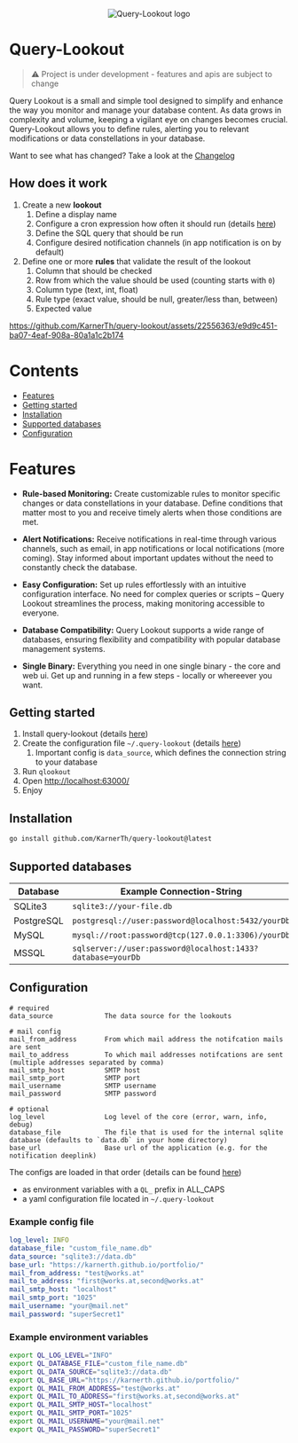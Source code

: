 <p align="center">
  <img src="https://github.com/KarnerTh/query-lookout/assets/22556363/1057ff28-c90e-4013-b09a-9a03f86a5860" alt="Query-Lookout logo"/>
</p>

# Query-Lookout
> ⚠️ Project is under development - features and apis are subject to change

Query Lookout is a small and simple tool designed to simplify and enhance
the way you monitor and manage your database content. As data grows in
complexity and volume, keeping a vigilant eye on changes becomes crucial.
Query-Lookout allows you to define rules, alerting you to relevant
modifications or data constellations in your database.


Want to see what has changed? Take a look at
the [Changelog](https://github.com/KarnerTh/query-lookout/blob/main/CHANGELOG.md)

## How does it work 
1. Create a new **lookout**
    1. Define a display name
    1. Configure a cron expression how often it should run (details [here](https://github.com/robfig/cron#background---cron-spec-format))
    1. Define the SQL query that should be run
    1. Configure desired notification channels (in app notification is on by default)
1. Define one or more **rules** that validate the result of the lookout
    1. Column that should be checked
    1. Row from which the value should be used (counting starts with `0`)
    1. Column type (text, int, float)
    1. Rule type (exact value, should be null, greater/less than, between)
    1. Expected value


https://github.com/KarnerTh/query-lookout/assets/22556363/e9d9c451-ba07-4eaf-908a-80a1a1c2b174



# Contents
<ul>
  <li><a href="#features">Features</a></li>
  <li><a href="#getting-started">Getting started</a></li>
  <li><a href="#installation">Installation</a></li>
  <li><a href="#supported-databases">Supported databases</a></li>
  <li><a href="#configuration">Configuration</a></li>
</ul>

# Features
- **Rule-based Monitoring:**
Create customizable rules to monitor specific changes or data constellations
in your database. Define conditions that matter most to you and receive
timely alerts when those conditions are met.

- **Alert Notifications:**
Receive notifications in real-time through various channels, such as email,
in app notifications or local notifications (more coming). Stay informed
about important updates without the need to constantly check the database.

- **Easy Configuration:**
Set up rules effortlessly with an intuitive configuration interface.
No need for complex queries or scripts – Query Lookout streamlines the
process, making monitoring accessible to everyone.

- **Database Compatibility:**
Query Lookout supports a wide range of databases, ensuring flexibility and
compatibility with popular database management systems.

- **Single Binary:**
Everything you need in one single binary - the core and web ui.
Get up and running in a few steps - locally or whereever you want.

## Getting started
1. Install query-lookout (details [here](#installation))
1. Create the configuration file `~/.query-lookout` (details [here](#configuration))
    1. Important config is `data_source`, which defines the connection string
    to your database
1. Run `qlookout`
1. Open [http://localhost:63000/](http://localhost:63000/)
1. Enjoy

## Installation
```sh
go install github.com/KarnerTh/query-lookout@latest
```


## Supported databases
| Database   | Example Connection-String                                  |
| ---------- | ---------------------------------------------------------- |
| SQLite3    | `sqlite3://your-file.db`                                   |
| PostgreSQL | `postgresql://user:password@localhost:5432/yourDb`         |
| MySQL      | `mysql://root:password@tcp(127.0.0.1:3306)/yourDb`         |
| MSSQL      | `sqlserver://user:password@localhost:1433?database=yourDb` |

## Configuration
```
# required
data_source             The data source for the lookouts

# mail config
mail_from_address       From which mail address the notifcation mails are sent
mail_to_address         To which mail addresses notifcations are sent (multiple addresses separated by comma)
mail_smtp_host          SMTP host
mail_smtp_port          SMTP port
mail_username           SMTP username
mail_password           SMTP password

# optional
log_level               Log level of the core (error, warn, info, debug)
database_file           The file that is used for the internal sqlite database (defaults to `data.db` in your home directory)
base_url                Base url of the application (e.g. for the notification deeplink)
```

The configs are loaded in that order (details can be found [here](https://github.com/spf13/viper#why-viper))

- as environment variables with a `QL_` prefix in ALL_CAPS
- a yaml configuration file located in `~/.query-lookout`

### Example config file
```yaml
log_level: INFO
database_file: "custom_file_name.db"
data_source: "sqlite3://data.db"
base_url: "https://karnerth.github.io/portfolio/"
mail_from_address: "test@works.at"
mail_to_address: "first@works.at,second@works.at"
mail_smtp_host: "localhost"
mail_smtp_port: "1025"
mail_username: "your@mail.net"
mail_password: "superSecret1"
```

### Example environment variables
```bash
export QL_LOG_LEVEL="INFO"
export QL_DATABASE_FILE="custom_file_name.db"
export QL_DATA_SOURCE="sqlite3://data.db"
export QL_BASE_URL="https://karnerth.github.io/portfolio/"
export QL_MAIL_FROM_ADDRESS="test@works.at"
export QL_MAIL_TO_ADDRESS="first@works.at,second@works.at"
export QL_MAIL_SMTP_HOST="localhost"
export QL_MAIL_SMTP_PORT="1025"
export QL_MAIL_USERNAME="your@mail.net"
export QL_MAIL_PASSWORD="superSecret1"
```

